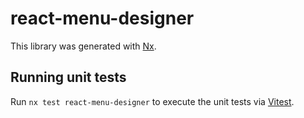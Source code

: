 # react-menu-designer

This library was generated with [Nx](https://nx.dev).

## Running unit tests

Run `nx test react-menu-designer` to execute the unit tests via [Vitest](https://vitest.dev/).
